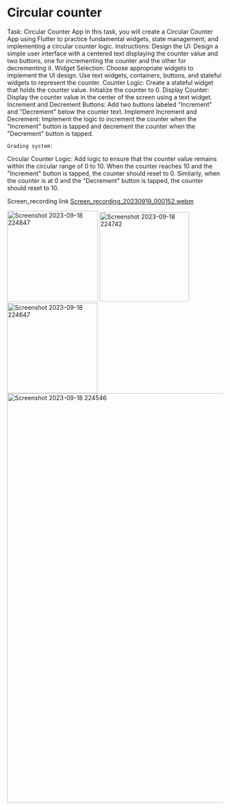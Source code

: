 # Circular counter

Task: Circular Counter App
In this task, you will create a Circular Counter App using Flutter to practice fundamental widgets, state management, and implementing a circular counter logic.
Instructions:
Design the UI:
Design a simple user interface with a centered text displaying the counter value and two buttons, one for incrementing the counter and the other for decrementing it.
Widget Selection:
Choose appropriate widgets to implement the UI design. Use text widgets, containers, buttons, and stateful widgets to represent the counter.
Counter Logic:
Create a stateful widget that holds the counter value. Initialize the counter to 0.
Display Counter:
Display the counter value in the center of the screen using a text widget.
Increment and Decrement Buttons:
Add two buttons labeled "Increment" and "Decrement" below the counter text.
Implement Increment and Decrement:
Implement the logic to increment the counter when the "Increment" button is tapped and decrement the counter when the "Decrement" button is tapped.

	Grading system:

Circular Counter Logic:
Add logic to ensure that the counter value remains within the circular range of 0 to 10. When the counter reaches 10 and the "Increment" button is tapped, the counter should reset to 0. Similarly, when the counter is at 0 and the "Decrement" button is tapped, the counter should reset to 10.


Screen_recording link
[Screen_recording_20230919_000152.webm](https://github.com/mintesnot96/2023-project-phase-mobile-tasks/assets/96992238/20afddc4-dd08-4aba-bea8-2e83a09c5c78)


<img width="212" alt="Screenshot 2023-09-18 224847" src="https://github.com/mintesnot96/2023-project-phase-mobile-tasks/assets/96992238/f339f31a-6d56-48fa-859c-67a3acf21d9b">
<img width="209" alt="Screenshot 2023-09-18 224742" src="https://github.com/mintesnot96/2023-project-phase-mobile-tasks/assets/96992238/b4a15d3f-4206-481e-a3ca-18b4a39cda37">
<img width="211" alt="Screenshot 2023-09-18 224647" src="https://github.com/mintesnot96/2023-project-phase-mobile-tasks/assets/96992238/1677e765-a2c7-4f6c-92d6-458862c0ca70">
<img width="956" alt="Screenshot 2023-09-18 224546" src="https://github.com/mintesnot96/2023-project-phase-mobile-tasks/assets/96992238/277b95b3-e63d-4cf3-90cb-b93d03f6dc22">

